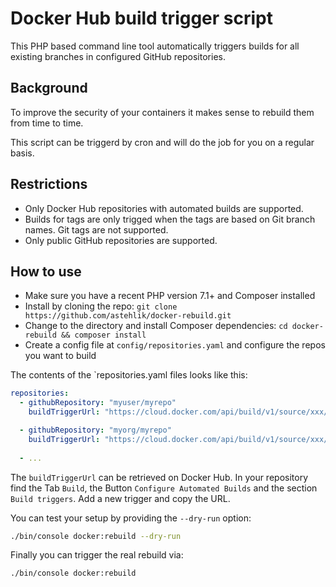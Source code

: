 # Docker Hub build trigger script

This PHP based command line tool automatically triggers builds for all existing branches
in configured GitHub repositories.

## Background

To improve the security of your containers it makes sense to rebuild them from time to time.

This script can be triggerd by cron and will do the job for you on a regular basis.

## Restrictions

* Only Docker Hub repositories with automated builds are supported.
* Builds for tags are only trigged when the tags are based on Git branch names. Git tags are not supported.
* Only public GitHub repositories are supported.

## How to use

* Make sure you have a recent PHP version 7.1+ and Composer installed
* Install by cloning the repo: `git clone https://github.com/astehlik/docker-rebuild.git`
* Change to the directory and install Composer dependencies: `cd docker-rebuild && composer install`
* Create a config file at `config/repositories.yaml` and configure the repos you want to build

The contents of the `repositories.yaml files looks like this:

```yaml
repositories:
  - githubRepository: "myuser/myrepo"
    buildTriggerUrl: "https://cloud.docker.com/api/build/v1/source/xxx/trigger/xxx/call/"

  - githubRepository: "myorg/myrepo"
    buildTriggerUrl: "https://cloud.docker.com/api/build/v1/source/xxx/trigger/xxx/call/"
    
  - ...
```

The `buildTriggerUrl` can be retrieved on Docker Hub. In your repository find the Tab `Build`, 
the Button `Configure Automated Builds` and the section `Build triggers`. Add a new trigger and copy the URL.

You can test your setup by providing the `--dry-run` option:

```bash
./bin/console docker:rebuild --dry-run
```

Finally you can trigger the real rebuild via:

```bash
./bin/console docker:rebuild
```
